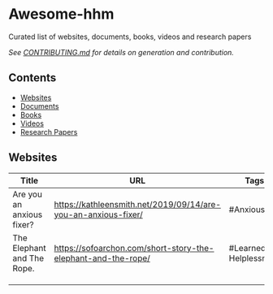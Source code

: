 # Awesome-hhm
Curated list of websites, documents, books, videos and research papers

_See [CONTRIBUTING.md](/CONTRIBUTING.md) for details on generation and contribution._

## Contents

- [Websites](#websites)
- [Documents](#documents)
- [Books](#books)
- [Videos](#videos)
- [Research Papers](#researchpapers)


## Websites

| Title                      | URL                                                            | Tags                  |
|----------------------------|----------------------------------------------------------------|-----------------------|
| Are you an anxious fixer?  | https://kathleensmith.net/2019/09/14/are-you-an-anxious-fixer/ | #Anxious              |
| The Elephant and The Rope. | https://sofoarchon.com/short-story-the-elephant-and-the-rope/  | #Learned Helplessness |
|                            |                                                                |                       |
|                            |                                                                |                       |
|                            |                                                                |                       |

